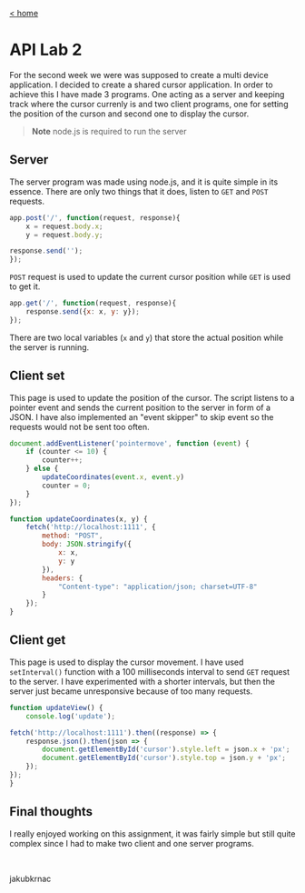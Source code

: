 [< home](https://github.com/jakubkrnac/api-lab)

# API Lab 2

For the second week we were was supposed to create a multi device application. I decided to create a shared cursor application. In order to achieve this I have made 3 programs. One acting as a server and keeping track where the cursor currenly is and two client programs, one for setting the position of the curson and second one to display the cursor.
> **Note**
> node.js is required to run the server

## Server
The server program was made using node.js, and it is quite simple in its essence. There are only two things that it does, listen to `GET` and `POST` requests.

```javascript
app.post('/', function(request, response){
    x = request.body.x;
    y = request.body.y;

response.send('');
});
```

`POST` request is used to update the current cursor position while `GET` is used to get it.

```javascript
app.get('/', function(request, response){
    response.send({x: x, y: y});
});
```

There are two local variables (`x` and `y`) that store the actual position while the server is running.

## Client set

This page is used to update the position of the cursor. The script listens to a pointer event and sends the current position to the server in form of a JSON. I have also implemented an "event skipper" to skip event so the requests would not be sent too often.

```javascript
document.addEventListener('pointermove', function (event) {
    if (counter <= 10) {
        counter++;
    } else {
        updateCoordinates(event.x, event.y)
        counter = 0;
    }
});
```

```javascript
function updateCoordinates(x, y) {
    fetch('http://localhost:1111', {
        method: "POST",
        body: JSON.stringify({
            x: x,
            y: y
        }),
        headers: {
            "Content-type": "application/json; charset=UTF-8"
        }
    });
}
```

## Client get

This page is used to display the cursor movement. I have used `setInterval()` function with a 100 milliseconds interval to send `GET` request to the server. I have experimented with a shorter intervals, but then the server just became unresponsive because of too many requests.

```javascript
function updateView() {
    console.log('update');

fetch('http://localhost:1111').then((response) => {
    response.json().then(json => {
        document.getElementById('cursor').style.left = json.x + 'px';
        document.getElementById('cursor').style.top = json.y + 'px';
    });
});
}
```

## Final thoughts

I really enjoyed working on this assignment, it was fairly simple but still quite complex since I had to make two client and one server programs.

&nbsp;

jakubkrnac